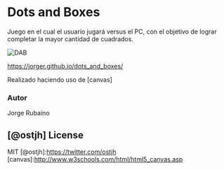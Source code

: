 # Dots and Boxes

Juego en el cual el usuario jugará versus el PC, con el objetivo de lograr completar la mayor cantidad de cuadrados.

![DAB](https://dl.dropboxusercontent.com/u/181689/Dots.gif)

https://jorger.github.io/dots_and_boxes/

Realizado haciendo uso de [canvas]


### Autor
Jorge Rubaino

[@ostjh]
License
----
MIT
[@ostjh]:https://twitter.com/ostjh
[canvas]:http://www.w3schools.com/html/html5_canvas.asp
